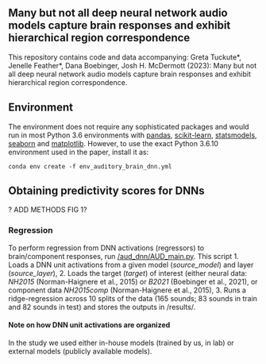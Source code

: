 ## Many but not all deep neural network audio models capture brain responses and exhibit hierarchical region correspondence

This repository contains code and data accompanying: Greta Tuckute*, Jenelle Feather*, Dana Boebinger, Josh H. McDermott (2023): Many but not all deep neural network audio models capture brain responses and exhibit hierarchical region correspondence. 

## Environment
The environment does not require any sophisticated packages and would run in most Python 3.6 environments with [pandas](https://pandas.pydata.org/), [scikit-learn](https://scikit-learn.org/stable/), [statsmodels](https://www.statsmodels.org/stable/index.html), [seaborn](https://seaborn.pydata.org/) and [matplotlib](https://matplotlib.org/). However, to use the exact Python 3.6.10 environment used in the paper, install it as:

```
conda env create -f env_auditory_brain_dnn.yml
```

## Obtaining predictivity scores for DNNs

? ADD METHODS FIG 1?

### Regression

To perform regression from DNN activations (regressors) to brain/component responses, run [/aud_dnn/AUD_main.py](https://github.com/gretatuckute/auditory_brain_dnn/blob/main/aud_dnn/AUD_main.py). This script 1. Loads a DNN unit activations from a given model (*source_model*) and layer (*source_layer*), 2. Loads the target (*target*) of interest (either neural data: *NH2015* (Norman-Haignere et al., 2015) or *B2021* (Boebinger et al., 2021), or component data *NH2015comp* (Norman-Haignere et al., 2015), 3. Runs a ridge-regression across 10 splits of the data (165 sounds; 83 sounds in train and 82 sounds in test) and stores the outputs in /results/.

#### Note on how DNN unit activations are organized
In the study we used either in-house models (trained by us, in lab) or external models (publicly available models). 

